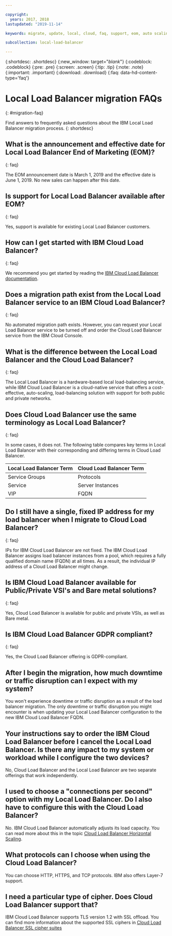 ```yaml
---

copyright:
  years: 2017, 2018
lastupdated: "2019-11-14"

keywords: migrate, update, local, cloud, faq, support, eom, auto scaling, vip, fqdn, service group, vsi, bare metal, migrating, disruption, scaling, protocol, TLS, version

subcollection: local-load-balancer

---
```


{:shortdesc: .shortdesc}
{:new_window: target="_blank_"}
{:codeblock: .codeblock}
{:pre: .pre}
{:screen: .screen}
{:tip: .tip}
{:note: .note}
{:important: .important}
{:download: .download}
{:faq: data-hd-content-type='faq'}

# Local Load Balancer migration FAQs
{: #migration-faq}

Find answers to frequently asked questions about the IBM Local Load Balancer migration process.
{: shortdesc}

## What is the announcement and effective date for Local Load Balancer End of Marketing (EOM)?
{: faq}

The EOM announcement date is March 1, 2019 and the effective date is June 1, 2019. No new sales can happen after this date.

## Is support for Local Load Balancer available after EOM?
{: faq}

Yes, support is available for existing Local Load Balancer customers.

## How can I get started with IBM Cloud Load Balancer?
{: faq}

We recommend you get started by reading the [IBM Cloud Load Balancer documentation](/docs/loadbalancer-service?topic=loadbalancer-service-getting-started).

## Does a migration path exist from the Local Load Balancer service to an IBM Cloud Load Balancer?
{: faq}

No automated migration path exists. However, you can request your Local Load Balancer service to be turned off and order the Cloud Load Balancer service from the IBM Cloud Console.

## What is the difference between the Local Load Balancer and the Cloud Load Balancer?
{: faq}

The Local Load Balancer is a hardware-based local load-balancing service, while IBM Cloud Load Balancer is a cloud-native service that offers a cost-effective, auto-scaling, load-balancing solution with support for both public and private networks.

## Does Cloud Load Balancer use the same terminology as Local Load Balancer?
{: faq}

In some cases, it does not. The following table compares key terms in Local Load Balancer with their corresponding and differing terms in Cloud Load Balancer.

| Local Load Balancer Term  | Cloud Load Balancer Term |
| ------------- | ------------- |
| Service Groups | Protocols |
| Service | Server Instances |
| VIP | FQDN |

## Do I still have a single, fixed IP address for my load balancer when I migrate to Cloud Load Balancer?
{: faq}

IPs for IBM Cloud Load Balancer are not fixed. The IBM Cloud Load Balancer assigns load balancer instances from a pool, which requires a fully qualified domain name (FQDN) at all times. As a result, the individual IP address of a Cloud Load Balancer might change.

## Is IBM Cloud Load Balancer available for Public/Private VSI's and Bare metal solutions?
{: faq}

Yes, Cloud Load Balancer is available for public and private VSIs, as well as Bare metal.

## Is IBM Cloud Load Balancer GDPR compliant?
{: faq}

Yes, the Cloud Load Balancer offering is GDPR-compliant.

## After I begin the migration, how much downtime or traffic disruption can I expect with my system?

You won't experience downtime or traffic disruption as a result of the load balancer migration. The only downtime or traffic disruption you might encounter is when updating your Local Load Balancer configuration to the new IBM Cloud Load Balancer FQDN.

## Your instructions say to order the IBM Cloud Load Balancer before I cancel the Local Load Balancer. Is there any impact to my system or workload while I configure the two devices?

No, Cloud Load Balancer and the Local Load Balancer are two separate offerings that work independently.

## I used to choose a "connections per second" option with my Local Load Balancer. Do I also have to configure this with the Cloud Load Balancer?

No. IBM Cloud Load Balancer automatically adjusts its load capacity. You can read more about this in the topic [Cloud Load Balancer Horizontal Scaling](/docs/loadbalancer-service?topic=loadbalancer-service-ibm-cloud-load-balancer-basics#horizontal-scaling).

## What protocols can I choose when using the Cloud Load Balancer?

You can choose HTTP, HTTPS, and TCP protocols. IBM also offers Layer-7 support.

## I need a particular type of cipher. Does Cloud Load Balancer support that?

IBM Cloud Load Balancer supports TLS version 1.2 with SSL offload. You can find more information about the supported SSL ciphers in [Cloud Load Balancer SSL cipher suites](/docs/loadbalancer-service?topic=loadbalancer-service-ssl-offload-with-ibm-cloud-load-balancer#ssl-cipher-suites)
